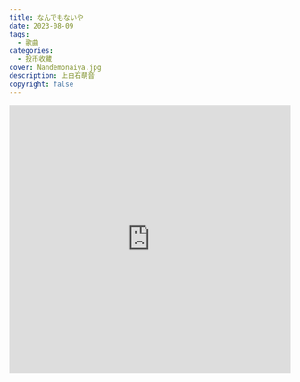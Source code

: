 ```yaml
---
title: なんでもないや
date: 2023-08-09
tags:
  - 歌曲
categories:
  - 投币收藏
cover: Nandemonaiya.jpg
description: 上白石萌音
copyright: false
---
```


<iframe
  src="https://player.bilibili.com/player.html?aid=736412100&bvid=BV1GD4y1N7r6&cid=995700904&page=1"
  scrolling="no"
  border="0"
  frameborder="no"
  width="100%"
  framespacing="0"
  allowfullscreen="true"
>
</iframe>

<style>
iframe {
  height: 480px;
}
@media (max-width: 768px) {
  iframe {
    height: 300px;
  }
}
@media (max-width: 480px) {
  iframe {
    height: 250px;
  }
}
</style>
